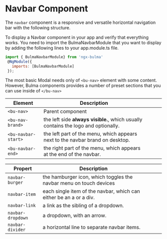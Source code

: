 # Navbar Component

The `navbar` component is a responsive and versatile horizontal navigation bar with the following structure.

To display a Navbar component in your app and verify that everything works.
You need to import the BulmaNavbarModule that you want to display by adding the following lines to your app.module.ts file.

```javascript
import { BulmaNavbarModule} from 'ngx-bulma'
 @NgModule({
   imports: [BulmaNavbarModule]
 });
```

The most basic Modal needs only of `<bu-nav>` element with some content. However, Bulma components provides a number of preset sections that you can use inside of `</bu-nav>`

| Element             | Description                                                                        |     |     |     |
| ------------------- | ---------------------------------------------------------------------------------- | --- | --- | --- |
| `<bu-nav>`          | Parent component                                                                   |     |     |     |
| `<bu-nav-brand>`    | the left side **always visible.**, which usually contains the logo and optionally. |
| `<bu-navbar-start>` | the left part of the menu, which appears next to the navbar brand on desktop.      |
| `<bu-navbar-end>`   | the right part of the menu, which appears at the end of the navbar.                |

| Propert           | Description                                                        |     |     |     |
| ----------------- | ------------------------------------------------------------------ | --- | --- | --- |
| `navbar-burger`   | the hamburger icon, which toggles the navbar menu on touch devices |     |     |
| `navbar-item`     | each single item of the navbar, which can either be an a or a div. |
| `navbar-link`     | a link as the sibling of a dropdown.                               |
| `navbar-dropdown` | a dropdown, with an arrow.                                         |
| `navbar-divider`  | a horizontal line to separate navbar items.                        |
